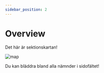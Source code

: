 ```yaml
---
sidebar_position: 2
---
```


# Overview

Det här är sektionskartan!

![map](../../../../static/img/karta.png)

Du kan bläddra bland alla nämnder i sidofältet!